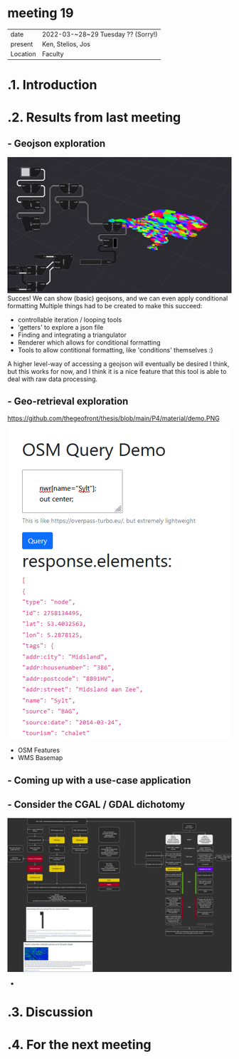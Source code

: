 # meeting 19
|          |                         |
| -------- | ----------------------- |
| date     | 2022-03-~28~29 Tuesday ?? (Sorry!)
| present  | Ken, Stelios, Jos
| Location | Faculty


# .1. Introduction


# .2. Results from last meeting
## - Geojson exploration

![](../../P4/material/week-7.png)
Succes! We can show (basic) geojsons, and we can even apply conditional formatting
Multiple things had to be created to make this succeed: 
- controllable iteration / looping tools 
- 'getters' to explore a json file 
- Finding and integrating a triangulator 
- Renderer which allows for conditional formatting
- Tools to allow contitional formatting, like 'conditions' themselves :)

A higher level-way of accessing a geojson will eventually be desired I think, but this works for now, and I think it is a nice feature that this tool is able to deal with raw data processing.

## - Geo-retrieval exploration
https://github.com/thegeofront/thesis/blob/main/P4/material/demo.PNG

![Demo](../../P4/material/demo.png)

  - OSM Features
  - WMS Basemap 
## - Coming up with a use-case application 
## - Consider the CGAL / GDAL dichotomy 
![](../../P4/material/diagram.png)


- 

# .3. Discussion


# .4. For the next meeting

